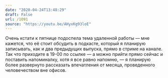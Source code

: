 ```yaml
---
date: "2020-04-24T13:48:29"
draft: False
url: /1091
source: "https://youtu.be/AHyxKg93loE"
---
```


Очень кстати к пятнице подоспела тема удаленной работы — мне кажется, что её стоит обсудить в подкасте, который я планирую записывать, как и два предыдущих выпуска, прямо в стриме на канале. Так что приходите в 19-00 по ссылке — а можно прийти прямо сейчас и поставить напоминалку, хотя я все равно напомню, — я планирую более развернуто рассказать впечатления от месяца, проведенного человечеством вне офисов.
